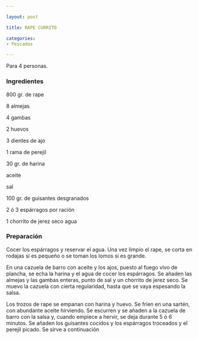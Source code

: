 ```yaml
---

layout: post

title: RAPE CURRITO

categories:
- Pescados

---
```


Para 4 personas.

<h3>Ingredientes</h3>

800 gr. de rape

8 almejas

4 gambas

2 huevos

3 dientes de ajo

1 rama de perejil

30 gr. de harina

aceite

sal

100 gr. de guisantes desgranados

2 ó 3 espárragos por ración

1 chorrito de jerez seco agua

<h3>Preparación</h3>

Cocer los espárragos y reservar el agua. Una vez limpio el rape, se corta en rodajas si es pequeño o se toman los lomos si es grande.

En una cazuela de barro con aceite y los ajos, puesto al fuego vivo de plancha, se echa la harina y el agua de cocer los espárragos. Se añaden las almejas y las gambas enteras, punto de sal y un chorrito de jerez seco. Se muevo la cazuela con cierta regularidad, hasta que se vaya espesando la salsa.

Los trozos de rape se empanan con harina y huevo. Se fríen en una sartén, con abundante aceite hirviendo. Se escurren y se añaden a la cazuela de barro con la salsa y, cuando empiece a hervir, se deja durante 5 ó 6 minutos. Se añaden los guisantes cocidos y los espárragos troceados y el perejil picado. Se sirve a continuación
